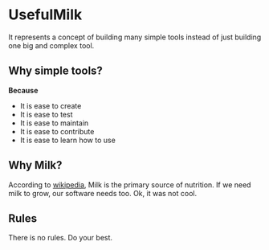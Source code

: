 # UsefulMilk
It represents a concept of building many simple tools instead of just building one big and complex tool.

## Why simple tools?
**Because**
* It is ease to create
* It is ease to test
* It is ease to maintain
* It is ease to contribute
* It is ease to learn how to use

## Why Milk?
According to [wikipedia](https://en.wikipedia.org/wiki/Milk), Milk is the primary source of nutrition. If we need milk to grow, our software needs too. Ok, it was not cool.

## Rules
There is no rules. Do your best.
